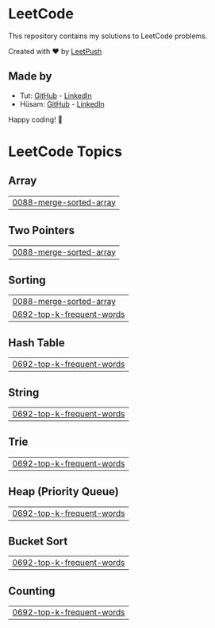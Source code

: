 # LeetCode

This repository contains my solutions to LeetCode problems.

Created with :heart: by [LeetPush](https://github.com/husamahmud/LeetPush)

 ## Made by 
 - Tut: [GitHub](https://github.com/TutTrue) - [LinkedIn](https://www.linkedin.com/in/mahmoud-hamdy-8b6825245/)
 - Hüsam: [GitHub](https://github.com/husamahmud) - [LinkedIn](https://www.linkedin.com/in/husamahmud/)

 Happy coding! 🚀
<!---LeetCode Topics Start-->
# LeetCode Topics
## Array
|  |
| ------- |
| [0088-merge-sorted-array](https://github.com/hiruthick371/Problem-Solving/tree/master/0088-merge-sorted-array) |
## Two Pointers
|  |
| ------- |
| [0088-merge-sorted-array](https://github.com/hiruthick371/Problem-Solving/tree/master/0088-merge-sorted-array) |
## Sorting
|  |
| ------- |
| [0088-merge-sorted-array](https://github.com/hiruthick371/Problem-Solving/tree/master/0088-merge-sorted-array) |
| [0692-top-k-frequent-words](https://github.com/hiruthick371/Problem-Solving/tree/master/0692-top-k-frequent-words) |
## Hash Table
|  |
| ------- |
| [0692-top-k-frequent-words](https://github.com/hiruthick371/Problem-Solving/tree/master/0692-top-k-frequent-words) |
## String
|  |
| ------- |
| [0692-top-k-frequent-words](https://github.com/hiruthick371/Problem-Solving/tree/master/0692-top-k-frequent-words) |
## Trie
|  |
| ------- |
| [0692-top-k-frequent-words](https://github.com/hiruthick371/Problem-Solving/tree/master/0692-top-k-frequent-words) |
## Heap (Priority Queue)
|  |
| ------- |
| [0692-top-k-frequent-words](https://github.com/hiruthick371/Problem-Solving/tree/master/0692-top-k-frequent-words) |
## Bucket Sort
|  |
| ------- |
| [0692-top-k-frequent-words](https://github.com/hiruthick371/Problem-Solving/tree/master/0692-top-k-frequent-words) |
## Counting
|  |
| ------- |
| [0692-top-k-frequent-words](https://github.com/hiruthick371/Problem-Solving/tree/master/0692-top-k-frequent-words) |
<!---LeetCode Topics End-->